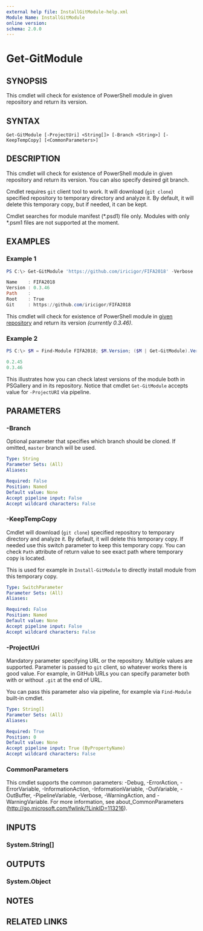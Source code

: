 ```yaml
---
external help file: InstallGitModule-help.xml
Module Name: InstallGitModule
online version:
schema: 2.0.0
---
```


# Get-GitModule

## SYNOPSIS

This cmdlet will check for existence of PowerShell module in given repository and return its version.

## SYNTAX

```
Get-GitModule [-ProjectUri] <String[]> [-Branch <String>] [-KeepTempCopy] [<CommonParameters>]
```

## DESCRIPTION

This cmdlet will check for existence of PowerShell module in given repository and return its version.
You can also specify desired git branch.

Cmdlet requires `git` client tool to work. It will download (`git clone`) specified repository to temporary directory and analyze it.
By default, it will delete this temporary copy, but if needed, it can be kept.

Cmdlet searches for module manifest (*.psd1) file only. Modules with only *.psm1 files are not supported at the moment.

## EXAMPLES

### Example 1

```powershell
PS C:\> Get-GitModule 'https://github.com/iricigor/FIFA2018' -Verbose

Name    : FIFA2018
Version : 0.3.46
Path    :
Root    : True
Git     : https://github.com/iricigor/FIFA2018
```

This cmdlet will check for existence of PowerShell module in [given repository](https://github.com/iricigor/FIFA2018') and return its version _(currently 0.3.46)_.

### Example 2

```powershell
PS C:\> $M = Find-Module FIFA2018; $M.Version; ($M | Get-GitModule).Version

0.2.45
0.3.46
```

This illustrates how you can check latest versions of the module both in PSGallery and in its repository.
Notice that cmdlet `Get-GitModule` accepts value for `-ProjectURI` via pipeline.

## PARAMETERS

### -Branch

Optional parameter that specifies which branch should be cloned.
If omitted, `master` branch will be used.

```yaml
Type: String
Parameter Sets: (All)
Aliases:

Required: False
Position: Named
Default value: None
Accept pipeline input: False
Accept wildcard characters: False
```

### -KeepTempCopy

Cmdlet will download (`git clone`) specified repository to temporary directory and analyze it.
By default, it will delete this temporary copy. If needed use this switch parameter to keep this temporary copy.
You can check `Path` attribute of return value to see exact path where temporary copy is located.

This is used for example in `Install-GitModule` to directly install module from this temporary copy.

```yaml
Type: SwitchParameter
Parameter Sets: (All)
Aliases:

Required: False
Position: Named
Default value: None
Accept pipeline input: False
Accept wildcard characters: False
```

### -ProjectUri

Mandatory parameter specifying URL or the repository. Multiple values are supported.
Parameter is passed to `git` client, so whatever works there is good value.
For example, in GitHub URLs you can specify parameter both with or without `.git` at the end of URL.

You can pass this parameter also via pipeline, for example via `Find-Module` built-in cmdlet.

```yaml
Type: String[]
Parameter Sets: (All)
Aliases:

Required: True
Position: 0
Default value: None
Accept pipeline input: True (ByPropertyName)
Accept wildcard characters: False
```

### CommonParameters
This cmdlet supports the common parameters: -Debug, -ErrorAction, -ErrorVariable, -InformationAction, -InformationVariable, -OutVariable, -OutBuffer, -PipelineVariable, -Verbose, -WarningAction, and -WarningVariable. For more information, see about_CommonParameters (http://go.microsoft.com/fwlink/?LinkID=113216).

## INPUTS

### System.String[]

## OUTPUTS

### System.Object
## NOTES

## RELATED LINKS
